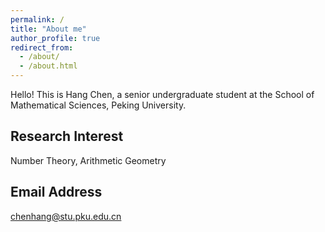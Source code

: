 ```yaml
---
permalink: /
title: "About me"
author_profile: true
redirect_from: 
  - /about/
  - /about.html
---
```


Hello! This is Hang Chen, a senior undergraduate student at the School of Mathematical Sciences, Peking University.

Research Interest
-----
Number Theory, Arithmetic Geometry

Email Address
-----
chenhang@stu.pku.edu.cn
